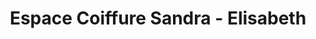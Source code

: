 ---
title: "Espace Coiffure Sandra - Elisabeth"
url: /athis-mons/espace-coiffure-sandra-elisabeth/
shop: coiffeur
---